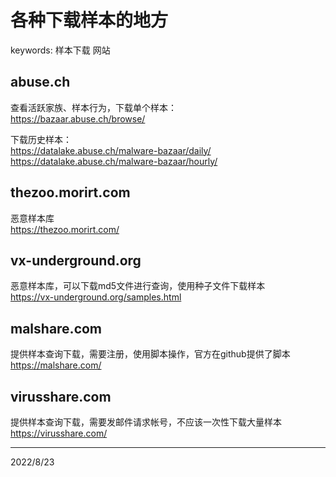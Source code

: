 # 各种下载样本的地方

keywords: 样本下载 网站  

## abuse.ch
查看活跃家族、样本行为，下载单个样本：  
https://bazaar.abuse.ch/browse/  

下载历史样本：  
https://datalake.abuse.ch/malware-bazaar/daily/  
https://datalake.abuse.ch/malware-bazaar/hourly/  

## thezoo.morirt.com
恶意样本库  
https://thezoo.morirt.com/  

## vx-underground.org
恶意样本库，可以下载md5文件进行查询，使用种子文件下载样本  
https://vx-underground.org/samples.html  

## malshare.com
提供样本查询下载，需要注册，使用脚本操作，官方在github提供了脚本  
https://malshare.com/  

## virusshare.com
提供样本查询下载，需要发邮件请求帐号，不应该一次性下载大量样本  
https://virusshare.com/  


---
2022/8/23  
